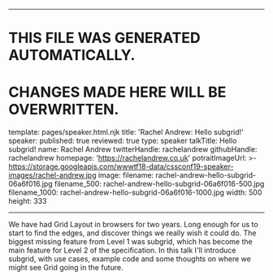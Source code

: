 ----

# THIS FILE WAS GENERATED AUTOMATICALLY.
# CHANGES MADE HERE WILL BE OVERWRITTEN.

template: pages/speaker.html.njk
title: 'Rachel Andrew: Hello subgrid!'
speaker:
  published: true
  reviewed: true
  type: speaker
  talkTitle: Hello subgrid!
  name: Rachel Andrew
  twitterHandle: rachelandrew
  githubHandle: rachelandrew
  homepage: 'https://rachelandrew.co.uk'
  potraitImageUrl: >-
    https://storage.googleapis.com/wwwtf18-data/cssconf19-speaker-images/rachel-andrew.jpg
  image:
    filename: rachel-andrew-hello-subgrid-06a6f016.jpg
    filename_500: rachel-andrew-hello-subgrid-06a6f016-500.jpg
    filename_1000: rachel-andrew-hello-subgrid-06a6f016-1000.jpg
    width: 500
    height: 333

----

We have had Grid Layout in browsers for two years. Long enough for us to start
to find the edges, and discover things we really wish it could do. The biggest
missing feature from Level 1 was subgrid, which has become the main feature for
Level 2 of the specification. In this talk I'll introduce subgrid, with use
cases, example code and some thoughts on where we might see Grid going in the
future.